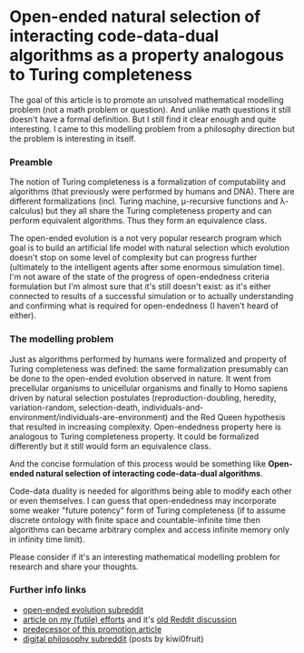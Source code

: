 # Open-ended natural selection of interacting code-data-dual algorithms as a property analogous to Turing completeness

<!-- [this time no redundant info] -->

The goal of this article is to promote an unsolved mathematical modelling problem (not a math problem or question). And unlike math questions it still doesn't have a formal definition. But I still find it clear enough and quite interesting. I came to this modelling problem from a philosophy direction but the problem is interesting in itself.

### Preamble

The notion of Turing completeness is a formalization of computability and algorithms (that previously were performed by humans and DNA). There are different formalizations (incl. Turing machine, μ-recursive functions and λ-calculus) but they all share the Turing completeness property and can perform equivalent algorithms. Thus they form an equivalence class.

The open-ended evolution is a not very popular research program which goal is to build an artificial life model with natural selection which evolution doesn't stop on some level of complexity but can progress further (ultimately to the intelligent agents after some enormous simulation time). I'm not aware of the state of the progress of open-endedness criteria formulation but I'm almost sure that it's still doesn't exist: as it's either connected to results of a successful simulation or to actually understanding and confirming what is required for open-endedness (I haven't heard of either).


### The modelling problem

Just as algorithms performed by humans were formalized and property of Turing completeness was defined: the same formalization presumably can be done to the open-ended evolution observed in nature. It went from precellular organisms to unicellular organisms and finally to Homo sapiens driven by natural selection postulates (reproduction-doubling, heredity, variation-random, selection-death, individuals-and-environment/individuals-are-environment) and the Red Queen hypothesis that resulted in increasing complexity. Open-endedness property here is analogous to Turing completeness property. It could be formalized differently but it still would form an equivalence class.

And the concise formulation of this process would be something like **Open-ended natural selection of interacting code-data-dual algorithms**.

Code-data duality is needed for algorithms being able to modify each other or even themselves. I can guess that open-endedness may incorporate some weaker "future potency" form of Turing completeness (if to assume discrete ontology with finite space and countable-infinite time then algorithms can became arbitrary complex and access infinite memory only in infinity time limit).

Please consider if it's an interesting mathematical modelling problem for research and share your thoughts.


### Further info links

* [open-ended evolution subreddit](https://www.reddit.com/r/oee/)
* [article on my (futile) efforts](https://github.com/kiwi0fruit/ultimate-question) and it's [old Reddit discussion](https://www.reddit.com/r/compsci/comments/97s8dl/on_natural_selection_of_the_laws_of_nature/)
* [predecessor of this promotion article](https://github.com/kiwi0fruit/ultimate-question/blob/master/articles/oee.md)
* [digital philosophy subreddit](https://www.reddit.com/r/DigitalPhilosophy/) (posts by kiwi0fruit)
